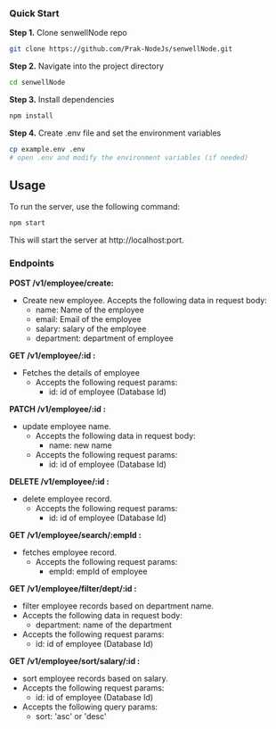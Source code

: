 
### Quick Start

**Step 1.**
Clone senwellNode repo

```bash
git clone https://github.com/Prak-NodeJs/senwellNode.git
```

**Step 2.**
Navigate into the project directory

```bash
cd senwellNode
```
**Step 3.**
Install dependencies

```bash
npm install
```

**Step 4.**
Create .env file and set the environment variables

```bash
cp example.env .env
# open .env and modify the environment variables (if needed)
```

## Usage
To run the server, use the following command:

```bash
npm start
```
This will start the server at http://localhost:port.

### Endpoints

**POST /v1/employee/create:**
   - Create new employee.
      Accepts the following data in request body:
      - name: Name of the employee 
      - email: Email of the employee
      - salary: salary of the employee
      - department: department of employee

**GET /v1/employee/:id :**
- Fetches the details of employee 
  - Accepts the following request params:
    - id: id of employee (Database Id)
     

**PATCH /v1/employee/:id :**
- update employee name.
    - Accepts the following data in request body:
      - name: new name
    - Accepts the following request params:
      - id: id of employee (Database Id)
     

**DELETE /v1/employee/:id :**
- delete employee record.
    - Accepts the following request params:
      - id: id of employee (Database Id)


**GET /v1/employee/search/:empId :**
- fetches employee record.
    - Accepts the following request params:
      - empId: empId of employee 
     
**GET /v1/employee/filter/dept/:id :**
- filter employee records based on department name.
- Accepts the following data in request body:
  - department: name of the department
- Accepts the following request params:
    - id: id of employee (Database Id)

    
**GET /v1/employee/sort/salary/:id :**
- sort employee records based on salary.
 - Accepts the following request params:
    - id: id of employee (Database Id)
- Accepts the following query params:
    - sort: 'asc' or 'desc'
